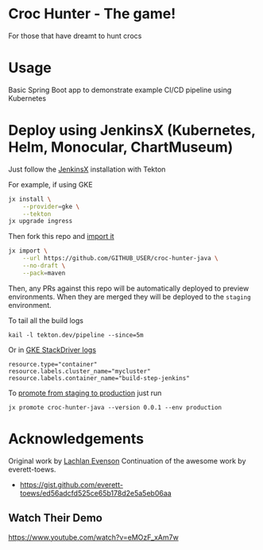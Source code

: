 # Croc Hunter - The game!

For those that have dreamt to hunt crocs

# Usage

Basic Spring Boot app to demonstrate example CI/CD pipeline using Kubernetes

# Deploy using JenkinsX (Kubernetes, Helm, Monocular, ChartMuseum)

Just follow the [JenkinsX](http://jenkins-x.io) installation with Tekton

For example, if using GKE

```bash
jx install \
    --provider=gke \
    --tekton
jx upgrade ingress
```

Then fork this repo and [import it](http://jenkins-x.io/developing/import/)

```bash
jx import \
    --url https://github.com/GITHUB_USER/croc-hunter-java \
    --no-draft \
    --pack=maven
```

Then, any PRs against this repo will be automatically deployed to preview environments.
When they are merged they will be deployed to the `staging` environment.

To tail all the build logs

    kail -l tekton.dev/pipeline --since=5m

Or in [GKE StackDriver logs](https://console.cloud.google.com/logs/viewer?authuser=1&advancedFilter=resource.type%3D%22container%22%0Aresource.labels.cluster_name%3D%22samurainarrow%22%0Aresource.labels.container_name%3Dbuild-step-jenkins)

```
resource.type="container"
resource.labels.cluster_name="mycluster"
resource.labels.container_name="build-step-jenkins"
```

To [promote from staging to production](http://jenkins-x.io/developing/promote/) just run

    jx promote croc-hunter-java --version 0.0.1 --env production

# Acknowledgements

Original work by [Lachlan Evenson](https://github.com/lachie83/croc-hunter)
Continuation of the awesome work by everett-toews.
* https://gist.github.com/everett-toews/ed56adcfd525ce65b178d2e5a5eb06aa

## Watch Their Demo

https://www.youtube.com/watch?v=eMOzF_xAm7w
